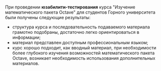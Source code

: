 При проведении **юзабилити-тестирования** курса "Изучение математического пакета Octave" для студентов Горного университета были получены следующие результаты:

- структура курса и последовательность подаваемого материала грамотно подобраны, достаточно легко ориентироваться в информации;
- материал представлен доступным профессиональным языком;
- курс хорошо подходит, как вводный материал, при необходимости более глубокого изучения возможностей математического пакета Octave, возникает необходимость использования дополнительных материалов.
